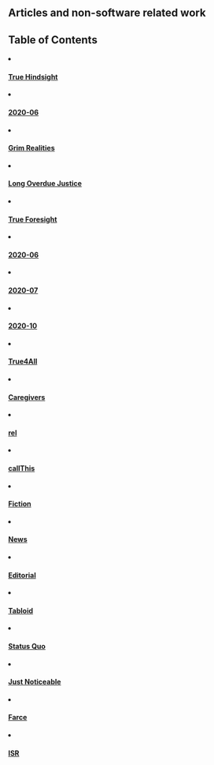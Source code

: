 <!--
**samkhan1/samkhan1** is a ✨ _special_ ✨ repository because its `README.md` (this file) appears on your GitHub profile.

Here are some ideas to get you started:

- 🔭 I’m currently working on ...
- 🌱 I’m currently learning ...
- 👯 I’m looking to collaborate on ...
- 🤔 I’m looking for help with ...
- 💬 Ask me about ...
- 📫 How to reach me: ...
- 😄 Pronouns: ...
- ⚡ Fun fact: ...
-->

## Articles and non-software related work

## Table of Contents
<div id="user-content-toc">
<uo>
<li><h4><a href="https://github.com/true-hindsight">True Hindsight</a></h4></li>

 <uo>
 <li><h4><a href="https://github.com/true-hindsight/2020-06">2020-06</a></h4></li>
 
 <li><h4><a href="https://github.com/true-hindsight/grim-realities">Grim Realities</a></h4></li>

 <li><h4><a href="https://github.com/true-hindsight/long-overdue-justice">Long Overdue Justice</a></h4></li>
 </uo>

<li><h4><a href="https://github.com/true-foresight">True Foresight</a></h4></li>

 <uo>
 <li><h4><a href="https://github.com/true-foresight/2020-06">2020-06</a></h4></li>
 
 <li><h4><a href="https://github.com/true-foresight/2020-07">2020-07</a></h4></li>

 <li><h4><a href="https://github.com/true-foresight/2020-10">2020-10</a></h4></li>
 </uo>

<li><h4><a href="https://github.com/true4all">True4All</a></h4></li>

 <uo>
 <li><h4><a href="https://github.com/true4all/caregivers">Caregivers</a></h4></li>
 
 <li><h4><a href="https://github.com/true4all/rel">rel</a></h4></li>

 </uo>

<li><h4><a href="https://github.com/callthis">callThis</a></h4></li>

 <uo>
 <li><h4><a href="https://github.com/callthis/fiction">Fiction</a></h4></li>
 
 <li><h4><a href="https://github.com/callthis/news">News</a></h4></li>
 
 <li><h4><a href="https://github.com/callthis/editorial">Editorial</a></h4></li>
 
 <li><h4><a href="https://github.com/callthis/tabloid">Tabloid</a></h4></li>
 
 <li><h4><a href="https://github.com/callthis/status-quo">Status Quo</a></h4></li>

 </uo>
 
<li><h4><a href="https://github.com/just-noticeable">Just Noticeable</a></h4></li>

 <uo>
 <li><h4><a href="https://github.com/just-noticeable/farce">Farce</a></h4></li>
 
 <li><h4><a href="https://github.com/just-noticeable/isr">ISR</a></h4></li>
 </uo>
</uo>
</div>